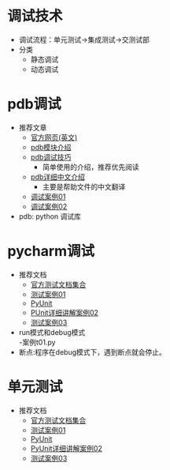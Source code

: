 # 调试技术

- 调试流程：单元测试->集成测试->交测试部
- 分类
    - 静态调试
    - 动态调试
# pdb调试
- 推荐文章
    - [官方网页(英文)](https://docs.python.org/2/library/pdb.html)  
    - [pdb模块介绍](https://blog.csdn.net/carolzhang8406/article/details/6923997)
    - [pdb调试技巧](https://www.ibm.com/developerworks/cn/linux/l-cn-pythondebugger/)
        - 简单使用的介绍，推荐优先阅读
    - [pdb详细中文介绍](https://blog.csdn.net/wyb_009/article/details/8896744)
        - 主要是帮助文件的中文翻译
    - [调试案例01](https://www.cnblogs.com/dkblog/archive/2010/12/07/1980682.html)
    - [调试案例02](http://python.jobbole.com/81184/)
- pdb: python 调试库
# pycharm调试
- 推荐文档
    - [官方测试文档集合](https://wiki.python.org/moin/PythonTestingToolsTaxonomy)
    - [测试案例01](https://blog.csdn.net/a542551042/article/details/46696635)
    - [PyUnit](https://wiki.python.org/moin/PyUnit)
    - [PUnit详细讲解案例02](https://www.jb51.net/article/64119.htm)
    - [测试案例03](https://www.cnblogs.com/iamjqy/p/7155315.html)
- run模式和debug模式  
    -案例t01.py
- 断点:程序在debug模式下，遇到断点就会停止。
# 单元测试
- 推荐文档
    - [官方测试文档集合](https://wiki.python.org/moin/PythonTestingToolsTaxonomy)
    - [测试案例01](https://blog.csdn.net/a542551042/article/details/46696635)
    - [PyUnit](https://wiki.python.org/moin/PyUnit)
    - [PyUnit详细讲解案例02](https://www.jb51.net/article/64119.htm)
    - [测试案例03](https://www.cnblogs.com/iamjqy/p/7155315.html)

